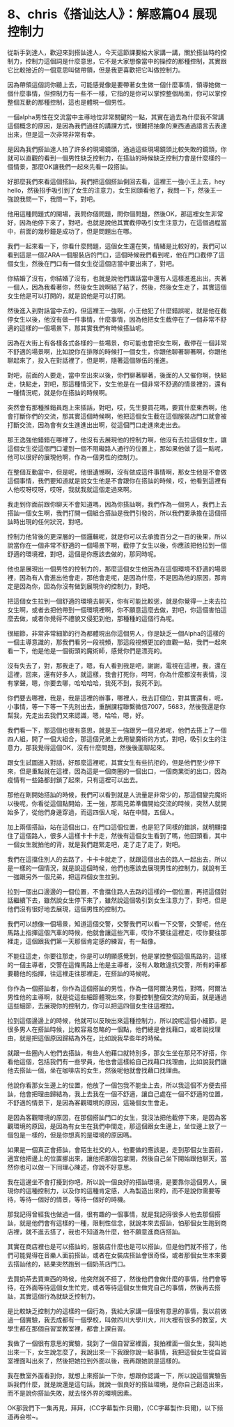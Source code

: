 # 8、chris《搭讪达人》：解惑篇04 展现控制力

從新手到達人，歡迎來到搭訕達人，今天這節課要給大家講一講，關於搭訕時的控制力，控制力這個詞是什麼意思，它不是大家想像當中的操控的那種控制，其實跟它比較接近的一個意思叫做帶領，但是我更喜歡把它叫做控制力。

因為帶領這個詞你聽上去，可能感覺像是要帶著女生做一個什麼事情，領導她做一個什麼事情，但控制力有一些不一樣，它指的是你可以掌控整個局面，你可以掌控整個互動的那種控制，這也是體現一個男性。

一個alpha男性在交流當中主導地位非常關鍵的一點，其實在過去為什麼我不常講這個概念的原因，是因為我們過往的講課方式，很難把抽象的東西通過語言去表達出來，但是這一次非常非常有幸。

是因為我們搭訕達人拍了許多的現場鏡頭，通過這些現場鏡頭比較失敗的鏡頭，你就可以直觀的看到一個男性缺乏控制力，在搭訕的時候缺乏控制力會是什麼樣的一個情景，那麼OK讓我們一起來先看一段搭訕。

好那麼我們來看這個搭訕，我們把這個搭訕倒回去看，這裡王一強小王上去，hey hello，然後招手吸引到了女生的注意力，女生回頭看他了，我問一下，然後王一強說我問一下，我問一下，對吧。

他用這種問題式的開場，我問你個問題，問你個問題，然後OK，那這裡女生非常好，因為他停下來了，對吧，也就是說他其實截停吸引女生注意力，在這個過程當中，前面的幾秒鐘是成功了，但是問題出在哪。

我們一起來看一下，你看什麼問題，這個女生還在笑，情緒是比較好的，我們可以看到這是一個ZARA一個服裝店的門口，這個時候我們看到呢，他在門口截停了這個女生，然後在門口有一個女生從這個店當中要出來了，對吧。

你結婚了沒有，你結婚了沒有，也就是說他們講話當中還有人這樣進進出出，夾著一個人，因為我看著你，然後女生說啊結了結了，然後，然後女生走了，其實這個女生他是可以打開的，就是說他是可以打開。

然後進入到對話當中去的，但這裡王一強啊，小王他犯了什麼錯誤呢，就是他在截停女生以後，他沒有做一件事情，什麼事情，因為他把女生截停在了一個非常不舒適的這樣的一個場景下，那其實我們有時候搭訕呢。

因為在大街上有各樣各式各樣的一些場景，你可能也會把女生啊，截停在一個非常不舒適的場景啊，比如說你在排隊的時候打一個女生，你跟他聊著聊著啊，你跟他聊起來了，投入在對話裡了，但是啊，隨著這個隊伍的推進。

對吧，前面的人要走，當中空出來以後，你們聊著聊著，後面的人又催你啊，快點走，快點走，對吧，那這種情況下，女生他是在一個非常不舒適的情景裡的，還有一種情況呢，就是你在搭訕的時候啊。

突然會有那種推銷員跑上來插話，對吧，哎，先生要買花嗎，要買什麼東西啊，他會打斷你們的交流，那其實這個時候啊，他把這個女生截在這個服裝店門口就會被打斷交流，因為會有女生進進出出啊，從這個門口走進來走出去。

那王逸強他錯錯在哪裡了，他沒有去展現他的控制力啊，他沒有去拉這個女生，讓這個女生從這個門口灌到一個不阻礙路人通行的位置上，那如果他做了這一點呢，他可以很好的展現他啊，作為一個男性的控制力。

在整個互動當中，但是呢，他很遺憾啊，沒有做成這件事情啊，那女生他是不會做這個事情，我們要知道就是說女生他是不會跟你在搭訕的時候，哎，他看到這裡有人他哎呀哎呀，哎呀，我就我就這個走過來啊。

我走到你面前跟你聊天不會知道嗎，因為你搭訕啊，我們作為一個男人，我們上去搭訕一個女生啊，我們打開一個組合搭訕是我們引發的，所以我們要承擔在這個搭訕時出現的任何狀況，對吧。

控制力他背後的更深層的一個邏輯呢，就是你可以去承擔百分之一百的後果，所以說當你在一個非常不舒適的一個場景下啊，截停了女生以後，你應該把他拉到一個舒適的環境裡，對吧，這個是你應該去做的，那同時呢。

他也是展現出一個男性的控制力的，那麼這個女生他因為在這個環境不舒適的場景裡，因為有人會進出他會走，那他會走呢，是因為什麼，不是因為他的原因，那肯定是因為你，因為你沒有做到展現你的控制力，對吧。

把這個女生拉到一個舒適的環境去聊天，你有可能比較慫，就是你覺得一上來去拉女生啊，或者去把他帶到一個環境裡啊，你不願意這麼去做，對吧，你這個害怕這麼去做，或者你覺得不禮貌又侵犯到他，那種種的這個行為呢。

很細節，非常非常細節的行為都體現出你這個男人，你是缺乏一個Alpha的這樣的一個主導意識的，那我們看另一段視頻，那這段視頻更加的直觀一點，我們一起來看一下，他是他是一個街頭的魔術師，感覺你們是漂亮的。

沒有失去了，對，那我走了，嗯，有人看到我是吧，謝謝，電視在這裡，我，還在這裡，回來，還有好多人，就這樣，我會打死你，呵呵，你為什麼都沒有表情，沒有掌聲，嗯，你要去哪，哈哈哈哈，我死不到，我死不到。

你們要去哪裡，我是，我是這裡的辦事，哪裡人，我去訂個位，對其實還有，呃，小事情，等一下等一下先別出去，重酬課程聯繫微信7007，5683，然後我還是你幫我，先走出去我們又來認識，嗯，哈哈，嗯，好。

我們看一下，那這個也很有意思，就是王一強跟另一個兄弟呢，他們去搭上了一個四人組，開了一個大組合，那這個兄弟上去用變魔術的方式，對吧，吸引女生的注意力，那我覺得這個OK，沒有什麼問題，然後後面聊起來。

跟女生試圖進入對話，好那麼這裡呢，其實女生有些抗拒的，但是他們至少停下來，但是重點就在這裡，因為這是一個商圈的一個出口，一個商業街的出口，因為疫情有一些路都封鎖了起來，只有這裡可以出去。

那他在剛開始搭訕的時候，我們可以看到就是人流量是非常少的，那這個變完魔術以後呢，你看從這個點開始，王一強，那兩兄弟準備開始交流的時候，突然人就開始多了，從他們身邊穿過，而這四個人呢，站在中間，五個人。

加上兩個搭訕，站在這個出口，在門口這個位置，也是犯了同樣的錯誤，就明顯擋住了這個路人，很多人這樣卡卡卡走，然後有這個女生看到了嗎，他回頭看，其中一個女生就拍他的背，就是我們趕緊走吧，走了走了走了，對吧。

我們在這擋住別人的去路了，卡卡卡就走了，就跟這個出去的路人一起出去，所以是一樣的一個情況，就是說這個時候，他們也應該去展現男性的控制力，就說有王一強跟另外一個兄弟，把這四個女生拉到。

拉到一個出口邊邊的一個位置，不會擋住路人去路的這樣的一個位置，再把這個對話繼續下去，雖然說女生停下來了，雖然說這個吸引到女生注意力了，對吧，但是他們沒有很好地去展現，這個男性的控制力。

我們可以想像一個場景，知道這個交警，交警我們可以看一下交警，交警呢，他在馬路上指揮這個汽車的時候，他就會讓這些汽車，哎你不要往這裡走，哎你要往那裡走，這個跟我們第一天那個肯定感的練習，有一點像。

不能往這走，你要往那走，你是可以明顯感覺到，他是掌控整個這個馬路的，這樣的一個主導者，交警在這條馬路上他是主導者，沒有人敢敢違抗交警，所有的車都要聽他的指揮，往這裡走往那裡走，在搭訕的時候呢。

你作為一個搭訕者，你作為這個搭訕的男性，作為一個阿爾法男性，對嗎，阿爾法男性他的主導啊，就是從這些細節體現出來，你要控制整個交流的局面，就是通過這些細節，去展現你的控制力，你可以把這四個女生往這裡拉。

拉到這個邊邊上的時候，他就可以反映出來這種控制力，所以說呢這個小細節，是很多男人在搭訕時候，比較容易忽略的一個點，他們總是會找藉口，或者說找理由，就是把這個原因歸結為外在，比如說我早些年的時候。

就跟一些圈內人他們去搭訕，有些人他藉口就特別多，那女生坐在那兒不好搭，你看他這個，包括我們有一些學員，他也會這樣給自己找藉口找理由，比如說我們讓他去搭訕一個，坐在咖啡店的女生，然後呢他就會找藉口找理由。

他說你看那女生邊上的位置，他放了一個包我不能坐上去，所以我這個不方便去搭訕，他會把理由歸結為，我上去我在一個不舒適，讓自己處在一個不舒適的位置，不舒適的情景下，是因為客觀環境的原因，這幾個女生會走。

是因為客觀環境的原因，在那個搭訕門口的女生，我沒法把他截停下來，是因為客觀環境的原因，是因為有女生在我們中間走，那這個跟女生邊上，坐位邊上放了一個包是一樣的，但是你想真的是環境的原因嗎。

如果是一個真正會搭訕，會陌生社交的人，他要做的應該是，走到那個女生面前，適宜他把邊上的位置挪出來，讓他把那個包拿開，然後自己坐下開始跟他聊天，當然你也可以做一下同理心陳述，你說不好意思。

我在這邊坐不會打擾到你吧，所以說一個良好的搭訕環境，是要靠你這個男人，展現你的這種控制力，以及你的這種肯定感，人為製造出來的，而不是說你需要等待，等待一個好的情景，等待一個好的時機。

那我記得曾經我也做過一個，很有趣的一個事情，就是我記得很多人他去那個搭訕，就是他們會有這樣的一種，限制性信念，就說本來去搭訕，怕那個女生跑到商店裡，就不進去搭了，我也不知道為什麼，他不願意進商店搭訕。

其實在商店裡也是可以搭訕的，服裝店什麼也是可以搭訕，但是他們就不搭了，他們可能覺得在音樂人面前搭訕，或者在女裝店搭訕會很奇怪，或者那個女生本來要去搭訕他的，結果突然跑到一個奶茶店門口。

去買奶茶去買東西的時候，他突然就不搭了，然後他們會做什麼的事情，他們會等待，在外面等待這個女生忙完，或者等待這個女生做完自己的事情，然後再去搭訕，其實這個行為就缺乏控制力。

是比較缺乏控制力的這樣的一個行為，我給大家講一個很有意思的事情，我以前做過一個實驗，我去成都有一個學校，叫做四川大學川大，川大裡有很多的教室，大學生都在那個自習室教室裡，都會上課自習。

我做了一個很有意思的實驗，我到了一個自習室裡面，我拍裡面一個女生，我叫她出來一下，女生說怎麼了，我說出來一下我跟你說一點事情，我把這個女生從自習室裡面叫出來了，然後把她拉到外面以後，我再跟她說是這樣的。

我在教室外面看到你，就想上來搭訕一下你，想跟你認識一下，所以說這個實驗告訴我們什麼，就是說還是這句話，就說一個良好的搭訕環境，是你自己創造出來，而不是說你搭訕失敗，就去怪外界的環境因素。

OK那我們下一集再見，拜拜，(CC字幕製作:貝爾)，(CC字幕製作:貝爾)，以下频道再会啦~。